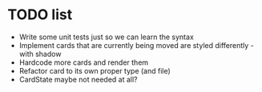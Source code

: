 # TODO list

- Write some unit tests just so we can learn the syntax
- Implement cards that are currently being moved are styled differently - with shadow
- Hardcode more cards and render them
- Refactor card to its own proper type (and file)
- CardState maybe not needed at all?

